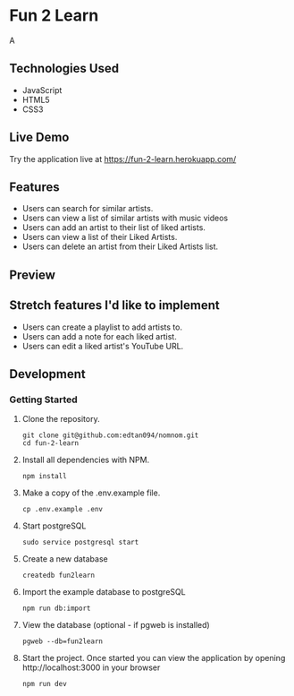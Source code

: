 # Fun 2 Learn

A

## Technologies Used

- JavaScript
- HTML5
- CSS3

## Live Demo

Try the application live at https://fun-2-learn.herokuapp.com/

## Features

- Users can search for similar artists.
- Users can view a list of similar artists with music videos
- Users can add an artist to their list of liked artists.
- Users can view a list of their Liked Artists.
- Users can delete an artist from their Liked Artists list.

## Preview


## Stretch features I'd like to implement

- Users can create a playlist to add artists to.
- Users can add a note for each liked artist.
- Users can edit a liked artist's YouTube URL.

## Development

### Getting Started

1. Clone the repository.

    ```shell
    git clone git@github.com:edtan094/nomnom.git
    cd fun-2-learn
    ```
  
2. Install all dependencies with NPM.

    ```shell
    npm install
    ```

3. Make a copy of the .env.example file.

    ```shell
    cp .env.example .env
    ```

4. Start postgreSQL

    ```shell
    sudo service postgresql start
    ```

5. Create a new database

    ```shell
    createdb fun2learn
    ```

6. Import the example database to postgreSQL

    ```shell
    npm run db:import
    ```

7. View the database (optional - if pgweb is installed)

    ```shell
    pgweb --db=fun2learn
    ```

8. Start the project. Once started you can view the application by opening http://localhost:3000 in your browser

    ```shell
    npm run dev
    ```
